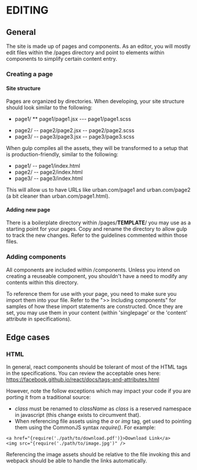 # EDITING #

## General ##

The site is made up of pages and components.  As an editor, you will mostly edit files within the /pages directory and point to elements within components to simplify certain content entry.

### Creating a page ###

#### Site structure ####

Pages are organized by directories.  When developing, your site structure should look similar to the following:

* page1/
** page1/page1.jsx
--- page1/page1.scss
- page2/
-- page2/page2.jsx
-- page2/page2.scss
- page3/
-- page3/page3.jsx
-- page3/page3.scss

When gulp compiles all the assets, they will be transformed to a setup that is production-friendly, similar to the following:

- page1/
-- page1/index.html
- page2/
-- page2/index.html
- page3/
-- page3/index.html

This will allow us to have URLs like urban.com/page1 and urban.com/page2 (a bit cleaner than urban.com/page1.html).

#### Adding new page ####

There is a boilerplate directory within /pages/__TEMPLATE__/ you may use as a starting point for your pages.  Copy and rename the directory to allow gulp to track the new changes.  Refer to the guidelines commented within those files.

### Adding components ###

All components are included within /components.  Unless you intend on creating a reuseable component, you shouldn't have a need to modify any contents within this directory.

To reference them for use with your page, you need to make sure you import them into your file.  Refer to the ">> Including components" for samples of how these import statements are constructed.  Once they are set, you may use them in your content (within 'singlepage' or the 'content' attribute in specifications).

## Edge cases ##

### HTML ###

In general, react components should be tolerant of most of the HTML tags in the specifications.  You can review the acceptable ones here: https://facebook.github.io/react/docs/tags-and-attributes.html

However, note the follow exceptions which may impact your code if you are porting it from a traditional source:

* *class* must be renamed to *className* as *class* is a reserved namespace in javascript (this change exists to circumvent that).
* When referencing file assets using the *a* or *img* tag, get used to pointing them using the CommonJS syntax *require()*.  For example:

```
<a href="{require('./path/to/download.pdf')}>Download Link</a>
<img src="{require('./path/to/image.jpg')" />
```
Referencing the image assets should be relative to the file invoking this and webpack should be able to handle the links automatically.